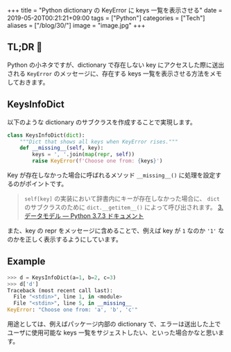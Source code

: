+++
title = "Python dictionary の KeyError に keys 一覧を表示させる"
date = 2019-05-20T00:21:21+09:00
tags = ["Python"]
categories = ["Tech"]
aliases = ["/blog/30/"]
image = "image.jpg"
+++

## TL;DR :flags:

Python の小ネタですが、dictionary で存在しない key にアクセスした際に送出される `KeyError` のメッセージに、存在する keys 一覧を表示させる方法をメモしておきます。

## KeysInfoDict

以下のような dictionary のサブクラスを作成することで実現します。

```python
class KeysInfoDict(dict):
    """Dict that shows all keys when KeyError rises."""
    def __missing__(self, key):
        keys = ', '.join(map(repr, self))
        raise KeyError(f'Choose one from: {keys}')
```

Key が存在しなかった場合に呼ばれるメソッド `__missing__()` に処理を設定するのがポイントです。

> `self[key]` の実装において辞書内にキーが存在しなかった場合に、 `dict` のサブクラスのために `dict.__getitem__()` によって呼び出されます。
> [3\. データモデル — Python 3\.7\.3 ドキュメント](https://docs.python.org/ja/3.7/reference/datamodel.html?highlight=__missing__#object.__missing__)

また、key の repr をメッセージに含めることで、例えば key が `1` なのか `'1'` なのかを正しく表示するようにしています。

## Example

```python
>>> d = KeysInfoDict(a=1, b=2, c=3)
>>> d['d']
Traceback (most recent call last):
  File "<stdin>", line 1, in <module>
  File "<stdin>", line 5, in __missing__
KeyError: "Choose one from: 'a', 'b', 'c'"
```

用途としては、例えばパッケージ内部の dictionary で、エラーは送出した上でユーザに使用可能な keys 一覧をサジェストしたい、といった場合かなと思います。
